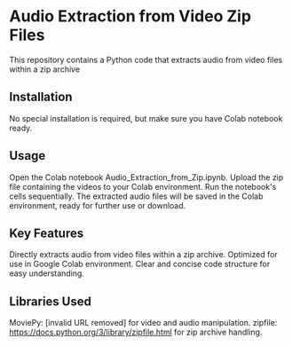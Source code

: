 # Audio Extraction from Video Zip Files 
This repository contains a Python code that extracts audio from video files within a zip archive
## Installation

No special installation is required, but make sure you have Colab notebook ready.

## Usage

Open the Colab notebook Audio_Extraction_from_Zip.ipynb.
Upload the zip file containing the videos to your Colab environment.
Run the notebook's cells sequentially.
The extracted audio files will be saved in the Colab environment, ready for further use or download.
## Key Features

Directly extracts audio from video files within a zip archive.
Optimized for use in Google Colab environment.
Clear and concise code structure for easy understanding.
## Libraries Used

MoviePy: [invalid URL removed] for video and audio manipulation.
zipfile: https://docs.python.org/3/library/zipfile.html for zip archive handling.
